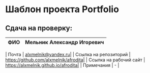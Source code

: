 # Шаблон проекта Portfolio


## Сдача на проверку:

| ФИО | Мельник Александр Игоревич |
| ------ | ------ |

| Почта | alxmelnik@yandex.ru|
| Ссылка на репозиторий | https://github.com/alxmelnik/afrodita|
| Ссылка на рабочий сайт | https://alxmelnik.github.io/afrodita|
| Примечания | - |



